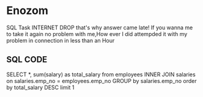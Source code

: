 # Enozom
SQL Task
INTERNET DROP that's why answer came late!
If you wanna me to take it again no problem with me,How ever I did attempded it with my problem in connection in less than an Hour
## SQL CODE
SELECT *, sum(salary) as total_salary from employees  INNER JOIN salaries 
                on salaries.emp_no = employees.emp_no
                GROUP by salaries.emp_no
                order by total_salary DESC
                limit 1
